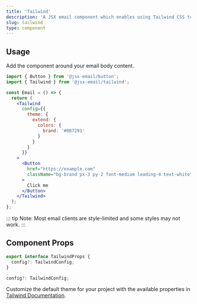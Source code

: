 ```yaml
---
title: 'Tailwind'
description: 'A JSX email component which enables using Tailwind CSS to style emails'
slug: tailwind
type: component
---
```


<!--@include: @/include/header.md-->

<!--@include: @/include/install.md-->

## Usage

Add the component around your email body content.

```jsx
import { Button } from '@jsx-email/button';
import { Tailwind } from '@jsx-email/tailwind';

const Email = () => {
  return (
    <Tailwind
      config={{
        theme: {
          extend: {
            colors: {
              brand: '#007291'
            }
          }
        }
      }}
    >
      <Button
        href="https://example.com"
        className="bg-brand px-3 py-2 font-medium leading-4 text-white"
      >
        Click me
      </Button>
    </Tailwind>
  );
};
```

::: tip
Note: Most email clients are style-limited and some styles may not work.
:::

## Component Props

```ts
export interface TailwindProps {
  config?: TailwindConfig;
}
```

```ts
config?: TailwindConfig;
```

Customize the default theme for your project with the available properties in [Tailwind Documentation](https://tailwindcss.com/docs/theme).
